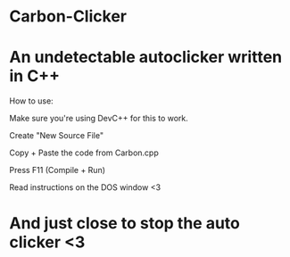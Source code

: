 # Carbon-Clicker
An undetectable autoclicker written in C++
================================
How to use:

Make sure you're using DevC++ for this to work.

Create "New Source File"

Copy + Paste the code from Carbon.cpp

Press F11 (Compile + Run)

Read instructions on the DOS window <3

And just close to stop the auto clicker <3
================================

